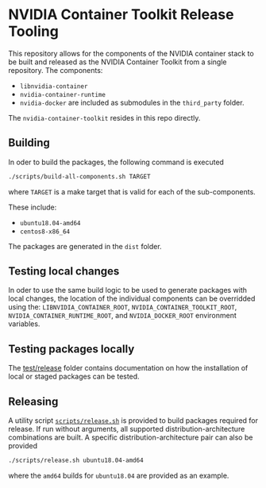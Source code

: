 # NVIDIA Container Toolkit Release Tooling

This repository allows for the components of the NVIDIA container stack to be
built and released as the NVIDIA Container Toolkit from a single repository. The components:
* `libnvidia-container`
* `nvidia-container-runtime`
* `nvidia-docker`
are included as submodules in the `third_party` folder.

The `nvidia-container-toolkit` resides in this repo directly.

## Building

In oder to build the packages, the following command is executed
```sh
./scripts/build-all-components.sh TARGET
```
where `TARGET` is a make target that is valid for each of the sub-components.

These include:
* `ubuntu18.04-amd64`
* `centos8-x86_64`

The packages are generated in the `dist` folder.

## Testing local changes

In oder to use the same build logic to be used to generate packages with local changes,
the location of the individual components can be overridded using the: `LIBNVIDIA_CONTAINER_ROOT`,
`NVIDIA_CONTAINER_TOOLKIT_ROOT`, `NVIDIA_CONTAINER_RUNTIME_ROOT`, and `NVIDIA_DOCKER_ROOT`
environment variables.

## Testing packages locally

The [test/release](./test/release/) folder contains documentation on how the installation of local or staged packages can be tested.


## Releasing

A utility script [`scripts/release.sh`](./scripts/release.sh) is provided to build
packages required for release. If run without arguments, all supported distribution-architecture combinations are built. A specific distribution-architecture pair can also be provided
```sh
./scripts/release.sh ubuntu18.04-amd64
```
where the `amd64` builds for `ubuntu18.04` are provided as an example.

